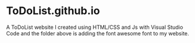 # ToDoList.github.io
A ToDoList website I created using HTML/CSS and Js with Visual Studio Code and the folder above is adding the font awesome font to my website.

